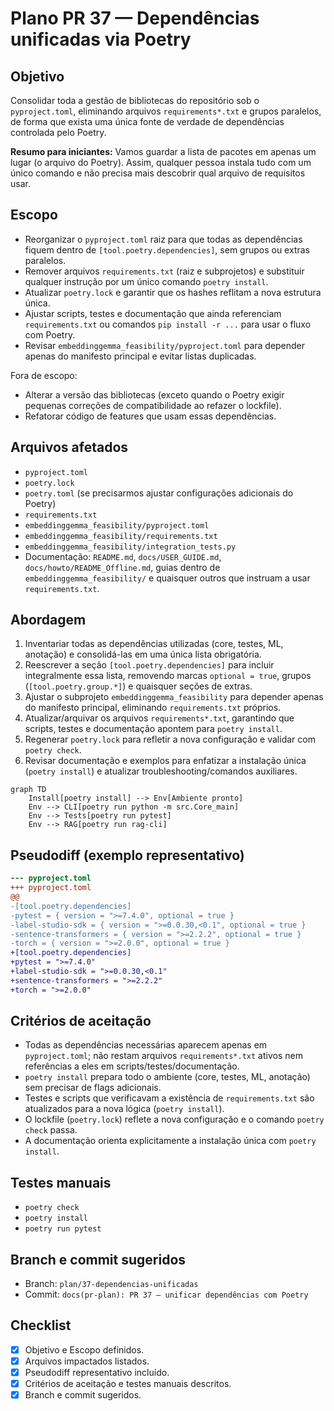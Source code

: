 # Plano PR 37 — Dependências unificadas via Poetry

## Objetivo
Consolidar toda a gestão de bibliotecas do repositório sob o `pyproject.toml`, eliminando arquivos `requirements*.txt` e grupos paralelos, de forma que exista uma única fonte de verdade de dependências controlada pelo Poetry.

**Resumo para iniciantes:** Vamos guardar a lista de pacotes em apenas um lugar (o arquivo do Poetry). Assim, qualquer pessoa instala tudo com um único comando e não precisa mais descobrir qual arquivo de requisitos usar.

## Escopo
- Reorganizar o `pyproject.toml` raiz para que todas as dependências fiquem dentro de `[tool.poetry.dependencies]`, sem grupos ou extras paralelos.
- Remover arquivos `requirements.txt` (raiz e subprojetos) e substituir qualquer instrução por um único comando `poetry install`.
- Atualizar `poetry.lock` e garantir que os hashes reflitam a nova estrutura única.
- Ajustar scripts, testes e documentação que ainda referenciam `requirements.txt` ou comandos `pip install -r ...` para usar o fluxo com Poetry.
- Revisar `embeddinggemma_feasibility/pyproject.toml` para depender apenas do manifesto principal e evitar listas duplicadas.

Fora de escopo:
- Alterar a versão das bibliotecas (exceto quando o Poetry exigir pequenas correções de compatibilidade ao refazer o lockfile).
- Refatorar código de features que usam essas dependências.

## Arquivos afetados
- `pyproject.toml`
- `poetry.lock`
- `poetry.toml` (se precisarmos ajustar configurações adicionais do Poetry)
- `requirements.txt`
- `embeddinggemma_feasibility/pyproject.toml`
- `embeddinggemma_feasibility/requirements.txt`
- `embeddinggemma_feasibility/integration_tests.py`
- Documentação: `README.md`, `docs/USER_GUIDE.md`, `docs/howto/README_Offline.md`, guias dentro de `embeddinggemma_feasibility/` e quaisquer outros que instruam a usar `requirements.txt`.

## Abordagem
1. Inventariar todas as dependências utilizadas (core, testes, ML, anotação) e consolidá-las em uma única lista obrigatória.
2. Reescrever a seção `[tool.poetry.dependencies]` para incluir integralmente essa lista, removendo marcas `optional = true`, grupos (`[tool.poetry.group.*]`) e quaisquer seções de extras.
3. Ajustar o subprojeto `embeddinggemma_feasibility` para depender apenas do manifesto principal, eliminando `requirements.txt` próprios.
4. Atualizar/arquivar os arquivos `requirements*.txt`, garantindo que scripts, testes e documentação apontem para `poetry install`.
5. Regenerar `poetry.lock` para refletir a nova configuração e validar com `poetry check`.
6. Revisar documentação e exemplos para enfatizar a instalação única (`poetry install`) e atualizar troubleshooting/comandos auxiliares.

```mermaid
graph TD
    Install[poetry install] --> Env[Ambiente pronto]
    Env --> CLI[poetry run python -m src.Core_main]
    Env --> Tests[poetry run pytest]
    Env --> RAG[poetry run rag-cli]
```

## Pseudodiff (exemplo representativo)
```diff
--- pyproject.toml
+++ pyproject.toml
@@
-[tool.poetry.dependencies]
-pytest = { version = ">=7.4.0", optional = true }
-label-studio-sdk = { version = ">=0.0.30,<0.1", optional = true }
-sentence-transformers = { version = ">=2.2.2", optional = true }
-torch = { version = ">=2.0.0", optional = true }
+[tool.poetry.dependencies]
+pytest = ">=7.4.0"
+label-studio-sdk = ">=0.0.30,<0.1"
+sentence-transformers = ">=2.2.2"
+torch = ">=2.0.0"
```

## Critérios de aceitação
- Todas as dependências necessárias aparecem apenas em `pyproject.toml`; não restam arquivos `requirements*.txt` ativos nem referências a eles em scripts/testes/documentação.
- `poetry install` prepara todo o ambiente (core, testes, ML, anotação) sem precisar de flags adicionais.
- Testes e scripts que verificavam a existência de `requirements.txt` são atualizados para a nova lógica (`poetry install`).
- O lockfile (`poetry.lock`) reflete a nova configuração e o comando `poetry check` passa.
- A documentação orienta explicitamente a instalação única com `poetry install`.

## Testes manuais
- `poetry check`
- `poetry install`
- `poetry run pytest`

## Branch e commit sugeridos
- Branch: `plan/37-dependencias-unificadas`
- Commit: `docs(pr-plan): PR 37 — unificar dependências com Poetry`

## Checklist
- [x] Objetivo e Escopo definidos.
- [x] Arquivos impactados listados.
- [x] Pseudodiff representativo incluído.
- [x] Critérios de aceitação e testes manuais descritos.
- [x] Branch e commit sugeridos.
